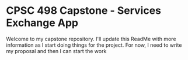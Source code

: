 # CPSC 498 Capstone - Services Exchange App

Welcome to my capstone repository. I'll update this ReadMe with more information as I start doing things for the project. For now, I need to write my proposal and then I can start the work